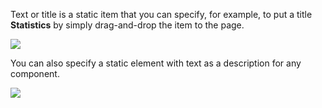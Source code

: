 Text or title is a static item that you can specify, for example, to put a title **Statistics** by simply drag-and-drop the item to the page.

![](https://gblobscdn.gitbook.com/assets%2F-LQ08RFAKZvFADEiXKFy%2F-MGbgJrygA6idGw37NGW%2F-MGbiEwSLG-b8CCvXgwf%2FGIF125.gif?alt=media&token=a8f23228-8afd-4c24-9ee5-012a89cd683f)

You can also specify a static element with text as a description for any component.

![](https://gblobscdn.gitbook.com/assets%2F-LQ08RFAKZvFADEiXKFy%2F-MGbgJrygA6idGw37NGW%2F-MGbh_oCf-JaJa7NR5EX%2FGIF124.gif?alt=media&token=ab16dd96-ac83-4e30-b4e1-d995f6f6c537)



